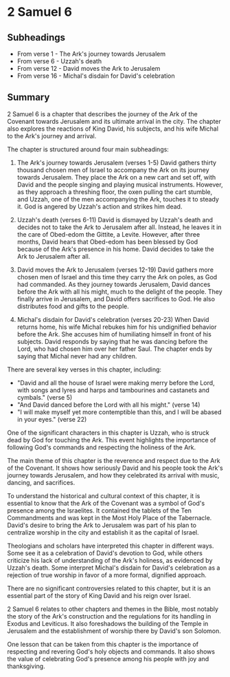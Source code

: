 # 2 Samuel 6

## Subheadings

* From verse 1 - The Ark's journey towards Jerusalem
* From verse 6 - Uzzah's death
* From verse 12 - David moves the Ark to Jerusalem
* From verse 16 - Michal's disdain for David's celebration

## Summary

2 Samuel 6 is a chapter that describes the journey of the Ark of the Covenant towards Jerusalem and its ultimate arrival in the city. The chapter also explores the reactions of King David, his subjects, and his wife Michal to the Ark's journey and arrival.

The chapter is structured around four main subheadings:

1. The Ark's journey towards Jerusalem (verses 1-5)
David gathers thirty thousand chosen men of Israel to accompany the Ark on its journey towards Jerusalem. They place the Ark on a new cart and set off, with David and the people singing and playing musical instruments. However, as they approach a threshing floor, the oxen pulling the cart stumble, and Uzzah, one of the men accompanying the Ark, touches it to steady it. God is angered by Uzzah's action and strikes him dead.

2. Uzzah's death (verses 6-11)
David is dismayed by Uzzah's death and decides not to take the Ark to Jerusalem after all. Instead, he leaves it in the care of Obed-edom the Gittite, a Levite. However, after three months, David hears that Obed-edom has been blessed by God because of the Ark's presence in his home. David decides to take the Ark to Jerusalem after all.

3. David moves the Ark to Jerusalem (verses 12-19)
David gathers more chosen men of Israel and this time they carry the Ark on poles, as God had commanded. As they journey towards Jerusalem, David dances before the Ark with all his might, much to the delight of the people. They finally arrive in Jerusalem, and David offers sacrifices to God. He also distributes food and gifts to the people.

4. Michal's disdain for David's celebration (verses 20-23)
When David returns home, his wife Michal rebukes him for his undignified behavior before the Ark. She accuses him of humiliating himself in front of his subjects. David responds by saying that he was dancing before the Lord, who had chosen him over her father Saul. The chapter ends by saying that Michal never had any children.

There are several key verses in this chapter, including:

- "David and all the house of Israel were making merry before the Lord, with songs and lyres and harps and tambourines and castanets and cymbals." (verse 5)
- "And David danced before the Lord with all his might." (verse 14)
- "I will make myself yet more contemptible than this, and I will be abased in your eyes." (verse 22)

One of the significant characters in this chapter is Uzzah, who is struck dead by God for touching the Ark. This event highlights the importance of following God's commands and respecting the holiness of the Ark.

The main theme of this chapter is the reverence and respect due to the Ark of the Covenant. It shows how seriously David and his people took the Ark's journey towards Jerusalem, and how they celebrated its arrival with music, dancing, and sacrifices.

To understand the historical and cultural context of this chapter, it is essential to know that the Ark of the Covenant was a symbol of God's presence among the Israelites. It contained the tablets of the Ten Commandments and was kept in the Most Holy Place of the Tabernacle. David's desire to bring the Ark to Jerusalem was part of his plan to centralize worship in the city and establish it as the capital of Israel.

Theologians and scholars have interpreted this chapter in different ways. Some see it as a celebration of David's devotion to God, while others criticize his lack of understanding of the Ark's holiness, as evidenced by Uzzah's death. Some interpret Michal's disdain for David's celebration as a rejection of true worship in favor of a more formal, dignified approach.

There are no significant controversies related to this chapter, but it is an essential part of the story of King David and his reign over Israel.

2 Samuel 6 relates to other chapters and themes in the Bible, most notably the story of the Ark's construction and the regulations for its handling in Exodus and Leviticus. It also foreshadows the building of the Temple in Jerusalem and the establishment of worship there by David's son Solomon.

One lesson that can be taken from this chapter is the importance of respecting and revering God's holy objects and commands. It also shows the value of celebrating God's presence among his people with joy and thanksgiving.